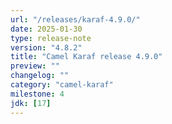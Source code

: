 ```yaml
---
url: "/releases/karaf-4.9.0/"
date: 2025-01-30
type: release-note
version: "4.8.2"
title: "Camel Karaf release 4.9.0"
preview: ""
changelog: ""
category: "camel-karaf"
milestone: 4
jdk: [17]
---
```


